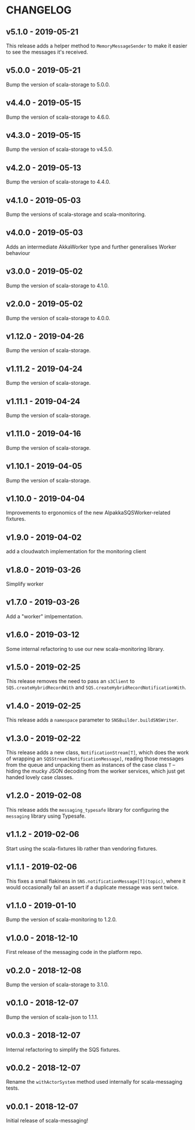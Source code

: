# CHANGELOG

## v5.1.0 - 2019-05-21

This release adds a helper method to `MemoryMessageSender` to make it easier to see the messages it's received.

## v5.0.0 - 2019-05-21

Bump the version of scala-storage to 5.0.0.

## v4.4.0 - 2019-05-15

Bump the version of scala-storage to 4.6.0.

## v4.3.0 - 2019-05-15

Bump the version of scala-storage to v4.5.0.

## v4.2.0 - 2019-05-13

Bump the version of scala-storage to 4.4.0.

## v4.1.0 - 2019-05-03

Bump the versions of scala-storage and scala-monitoring.

## v4.0.0 - 2019-05-03

Adds an intermediate AkkaWorker type and further generalises Worker behaviour

## v3.0.0 - 2019-05-02

Bump the version of scala-storage to 4.1.0.

## v2.0.0 - 2019-05-02

Bump the version of scala-storage to 4.0.0.

## v1.12.0 - 2019-04-26

Bump the version of scala-storage.

## v1.11.2 - 2019-04-24

Bump the version of scala-storage.

## v1.11.1 - 2019-04-24

Bump the version of scala-storage.

## v1.11.0 - 2019-04-16

Bump the version of scala-storage.

## v1.10.1 - 2019-04-05

Bump the version of scala-storage.

## v1.10.0 - 2019-04-04

Improvements to ergonomics of the new AlpakkaSQSWorker-related fixtures.

## v1.9.0 - 2019-04-02

add a cloudwatch implementation for the monitoring client

## v1.8.0 - 2019-03-26

Simplify worker

## v1.7.0 - 2019-03-26

Add a "worker" imlpementation.

## v1.6.0 - 2019-03-12

Some internal refactoring to use our new scala-monitoring library.

## v1.5.0 - 2019-02-25

This release removes the need to pass an `s3Client` to `SQS.createHybridRecordWith`
and `SQS.createHybridRecordNotificationWith`.

## v1.4.0 - 2019-02-25

This release adds a `namespace` parameter to `SNSBuilder.buildSNSWriter`.

## v1.3.0 - 2019-02-22

This release adds a new class, `NotificationStream[T]`, which does the work of
wrapping an `SQSStream[NotificationMessage]`, reading those messages from the
queue and unpacking them as instances of the case class `T` – hiding the mucky
JSON decoding from the worker services, which just get handed lovely case classes.

## v1.2.0 - 2019-02-08

This release adds the `messaging_typesafe` library for configuring the `messaging` library using Typesafe.

## v1.1.2 - 2019-02-06

Start using the scala-fixtures lib rather than vendoring fixtures.

## v1.1.1 - 2019-02-06

This fixes a small flakiness in `SNS.notificationMessage[T](topic)`, where it
would occasionally fail an assert if a duplicate message was sent twice.

## v1.1.0 - 2019-01-10

Bump the version of scala-monitoring to 1.2.0.

## v1.0.0 - 2018-12-10

First release of the messaging code in the platform repo.

## v0.2.0 - 2018-12-08

Bump the version of scala-storage to 3.1.0.

## v0.1.0 - 2018-12-07

Bump the version of scala-json to 1.1.1.

## v0.0.3 - 2018-12-07

Internal refactoring to simplify the SQS fixtures.

## v0.0.2 - 2018-12-07

Rename the `withActorSystem` method used internally for scala-messaging tests.

## v0.0.1 - 2018-12-07

Initial release of scala-messaging!

